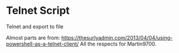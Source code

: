 # Telnet Script
Telnet and export to file

Almost parts are from: https://thesurlyadmin.com/2013/04/04/using-powershell-as-a-telnet-client/
All the respects for Martin9700.
